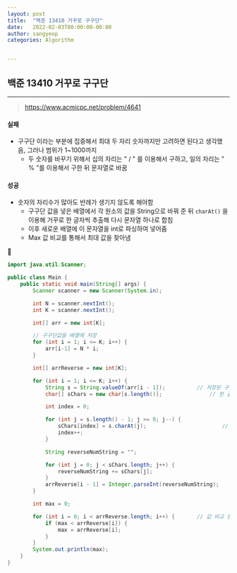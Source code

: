 ```yaml
---
layout: post
title:  "백준 13410 거꾸로 구구단"
date:   2022-02-03T00:00:00-00:00
author: sangyeop
categories: Algorithm


---
```


###  

## 백준 13410 거꾸로 구구단

------

> https://www.acmicpc.net/problem/4641



#### 실패

- 구구단 이라는 부분에 집중해서 최대 두 자리 숫자까지만 고려하면 된다고 생각했음, 그러나 범위가 1~1000까지
  - 두 숫자를 바꾸기 위해서 십의 자리는 " / " 를 이용해서 구하고, 일의 자리는 " % "를 이용해서 구한 뒤 문자열로 바꿈





#### 성공

- 숫자의 자리수가 많아도 반례가 생기지 않도록 해야함
  - 구구단 값을 넣은 배열에서 각 원소의 값을 String으로 바꿔 준 뒤 `charAt()` 을 이용해 거꾸로 한 글자씩 추출해 다시 문자열 하나로 합침
  - 이후 새로운 배열에 이 문자열을 int로 파싱하여 넣어줌
  - Max 값 비교를 통해서 최대 값을 찾아냄





```java
import java.util.Scanner;

public class Main {
    public static void main(String[] args) {
        Scanner scanner = new Scanner(System.in);

        int N = scanner.nextInt();
        int K = scanner.nextInt();

        int[] arr = new int[K];

      	// 구구단값을 배열에 저장
        for (int i = 1; i <= K; i++) {
            arr[i-1] = N * i;
        }

        int[] arrReverse = new int[K];

        for (int i = 1; i <= K; i++) {
            String s = String.valueOf(arr[i - 1]);			// 저장된 구구단 값 String으로 변경
            char[] sChars = new char[s.length()];				// 한 글자씩 떼 내서 역순으로 재 배열 해주기 위해 sChars[] 선언

            int index = 0;

            for (int j = s.length() - 1; j >= 0; j--) {
                sChars[index] = s.charAt(j);						// sChars[]에 구구단 값 뒤에서 부터 추출하여 한 글자씩 저장
                index++;
            }

            String reverseNumString = "";								// sChars[]에 저장된 값 하나의 문자열로 합쳐주기 위해 String 변수 선언

            for (int j = 0; j < sChars.length; j++) {
                reverseNumString += sChars[j];
            }
            arrReverse[i - 1] = Integer.parseInt(reverseNumString);
        }

        int max = 0;

        for (int i = 0; i < arrReverse.length; i++) {		// 값 비교 통해서 최대값 출력
            if (max < arrReverse[i]) {
                max = arrReverse[i];
            }
        }
        System.out.println(max);
    }
}
```

